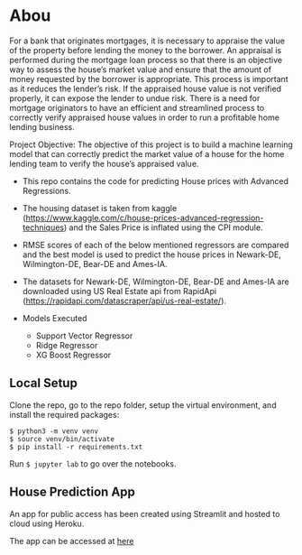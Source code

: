 # Abou

For a bank that originates mortgages, it is necessary to appraise the value of the property before lending the money to the borrower. 
An appraisal is performed during the mortgage loan process so that there is an objective way to assess the house’s market value and ensure that the amount of money requested by the borrower is appropriate. 
This process is important as it reduces the lender’s risk. If the appraised house value is not verified properly, it can expose the lender to undue risk. 
There is a need for mortgage originators to have an efficient and streamlined process to correctly verify appraised house values in order to run a profitable home lending business.

Project Objective:
The objective of this project is to build a machine learning model that can correctly predict the market value of a house for the home lending team to verify the house’s appraised value.

- This repo contains the code for predicting House prices with Advanced Regressions. 
- The housing dataset is taken from kaggle (https://www.kaggle.com/c/house-prices-advanced-regression-techniques) and the Sales Price is inflated using the CPI module.
- RMSE scores of each of the below mentioned regressors are compared and the best model is used to predict the house prices in Newark-DE, Wilmington-DE, Bear-DE and Ames-IA.
- The datasets for Newark-DE, Wilmington-DE, Bear-DE and Ames-IA are downloaded using US Real Estate api from RapidApi (https://rapidapi.com/datascraper/api/us-real-estate/).

- Models Executed
    - Support Vector Regressor
    - Ridge Regressor
    - XG Boost Regressor

## Local Setup

Clone the repo, go to the repo folder, setup the virtual environment, and install the required packages:


```shell
$ python3 -m venv venv
$ source venv/bin/activate
$ pip install -r requirements.txt
```

Run `$ jupyter lab` to go over the notebooks.

## House Prediction App

An app for public access has been created using Streamlit and hosted to cloud using Heroku.

The app can be accessed at [here](https://housing-demo-team6.herokuapp.com/)
